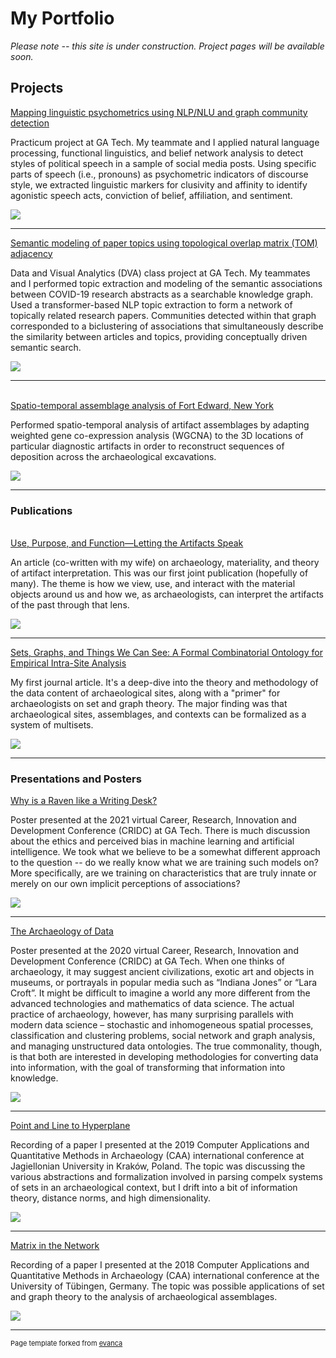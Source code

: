 # My Portfolio

*Please note -- this site is under construction. Project pages will be available soon.*

## Projects

<a target="_blank" 
   rel="noopener noreferrer"
   href="">
  Mapping linguistic psychometrics using NLP/NLU 
  and graph community detection
</a>

   Practicum project at GA Tech. My teammate and I applied natural language 
   processing, functional linguistics, and belief network analysis to detect 
   styles of political speech in a sample of social media posts. Using specific 
   parts of speech (i.e., pronouns) as psychometric indicators of discourse 
   style, we extracted linguistic markers for clusivity and affinity to 
   identify agonistic speech acts, conviction of belief, affiliation, 
   and sentiment.

<a target="_blank" rel="noopener noreferrer" href="">
  <img src="images/Piper_thumb.png?raw=true"/>
</a>

---

<a target="_blank" 
   rel="noopener noreferrer"
   href="">
  Semantic modeling of paper topics using 
  topological overlap matrix (TOM) adjacency
</a>

<p>
   Data and Visual Analytics (DVA) class project at GA Tech. 
   My teammates and I performed topic extraction and modeling 
   of the semantic associations between COVID-19 research 
   abstracts as a searchable knowledge graph. Used a 
   transformer-based NLP topic extraction to form a network 
   of topically related research papers. Communities detected 
   within that graph corresponded to a biclustering of associations 
   that simultaneously describe the similarity between articles 
   and topics, providing conceptually driven semantic search.
</p>

<a target="_blank" rel="noopener noreferrer" href="">
  <img src="images/DVA_thumb.png?raw=true"/>
</a>

---

<a target="_blank" 
   rel="noopener noreferrer" 
   href="">  
  Spatio-temporal assemblage analysis of Fort Edward, New York  
</a>

<p>
   Performed spatio-temporal analysis of artifact assemblages by 
   adapting weighted gene co-expression analysis (WGCNA) to the 
   3D locations of particular diagnostic artifacts in order to 
   reconstruct sequences of deposition across the archaeological 
   excavations. 
</p>

<a target="_blank" 
   rel="noopener noreferrer" 
   href="">
  <img src="images/FTED_thumb.png?raw=true"/>
</a>

---

### Publications

<a target="_blank" 
   rel="noopener noreferrer" 
   href="https://www.mdpi.com/2571-9408/3/3/34">  
  Use, Purpose, and Function—Letting the Artifacts Speak  
</a>

<p>
  An article (co-written with my wife) on archaeology, materiality, 
  and theory of artifact interpretation. This was our first joint 
  publication (hopefully of many). The theme is how we view, use, 
  and interact with the material objects around us and how we, 
  as archaeologists, can interpret the artifacts of the past 
  through that lens. 
</p>

<a target="_blank" 
   rel="noopener noreferrer" 
   href="https://www.mdpi.com/2571-9408/3/3/34">
  <img src="images/UPF_thumb.png?raw=true"/>
</a>

---

<a target="_blank" 
   rel="noopener noreferrer" 
   href="https://journal.caa-international.org/articles/10.5334/jcaa.16/">
  Sets, Graphs, and Things We Can See: A Formal 
  Combinatorial Ontology for Empirical Intra-Site Analysis
</a>

<p>
  My first journal article. It's a deep-dive into the theory 
  and methodology of the data content of archaeological sites, 
  along with a "primer" for archaeologists on set and graph theory.
  The major finding was that archaeological sites, assemblages, and 
  contexts can be formalized as a system of multisets.
</p>

<a target="_blank" 
   rel="noopener noreferrer" 
   href="https://journal.caa-international.org/articles/10.5334/jcaa.16/">
  <img src="images/JCAA_thumb.png?raw=true"/>
</a>

---

### Presentations and Posters 

[Why is a Raven like a Writing Desk?](pdf/CRIDC2020.pdf)

<p>
   Poster presented at the 2021 virtual Career, Research, Innovation and 
   Development Conference (CRIDC) at GA Tech. There is much discussion 
   about the ethics and perceived bias in machine learning and artificial 
   intelligence. We took what we believe to be a somewhat different 
   approach to the question -- do we really know what we are training 
   such models on? More specifically, are we training on characteristics 
   that are truly innate or merely on our own implicit perceptions of 
   associations?
</p>

<img src="images/CRIDC2020_thumb.png?raw=true"/>

---

[The Archaeology of Data](pdf/Cardinal_James_ArchaeologyOfData.pdf)

<p>
   Poster presented at the 2020 virtual Career, Research, Innovation and 
   Development Conference (CRIDC) at GA Tech. When one thinks of archaeology, 
   it may suggest ancient civilizations, exotic art and objects in museums, 
   or portrayals in popular media such as “Indiana Jones” or “Lara Croft”. 
   It might be difficult to imagine a world any more different from the 
   advanced technologies and mathematics of data science. The actual practice 
   of archaeology, however, has many surprising parallels with modern data 
   science – stochastic and inhomogeneous spatial processes, classification 
   and clustering problems, social network and graph analysis, and managing 
   unstructured data ontologies. The true commonality, though, is that both 
   are interested in developing methodologies for converting data into 
   information, with the goal of transforming that information into knowledge. 
</p>

<img src="images/CRIDC2019_thumb.png?raw=true"/>

---

<a target="_blank" 
   rel="noopener noreferrer" 
   href="https://youtu.be/sMj125KFeiM">
  Point and Line to Hyperplane
</a>

<p>
  Recording of a paper I presented at the 2019 Computer Applications 
  and Quantitative Methods in Archaeology (CAA) international 
  conference at Jagiellonian University in Kraków, Poland. 
  The topic was discussing the various abstractions and formalization 
  involved in parsing compelx systems of sets in an archaeological context, 
  but I drift into a bit of information theory, distance norms, 
  and high dimensionality.
</p>

<a target="_blank" 
   rel="noopener noreferrer" 
   href="https://youtu.be/sMj125KFeiM">
  <img src="images/CAA2019_thumb.png?raw=true"/>
</a>

---

<a target="_blank" 
   rel="noopener noreferrer" 
   href="https://www.youtube.com/watch?v=WOTs4X5PiDw&feature=share">
  Matrix in the Network
</a>
<p>
  Recording of a paper I presented at the 2018 
  Computer Applications and Quantitative Methods in Archaeology (CAA) 
  international conference at the University of Tübingen, Germany. 
  The topic was possible applications of set and graph theory to the 
  analysis of archaeological assemblages.
</p>

<a target="_blank" 
   rel="noopener noreferrer" 
   href="https://www.youtube.com/watch?v=WOTs4X5PiDw&feature=share">
  <img src="images/CAA2018_thumb.png?raw=true"/>
</a>

---
<p style="font-size:11px">Page template forked from <a href="https://github.com/evanca/quick-portfolio">evanca</a></p>
<!-- Remove above link if you don't want to attibute -->
